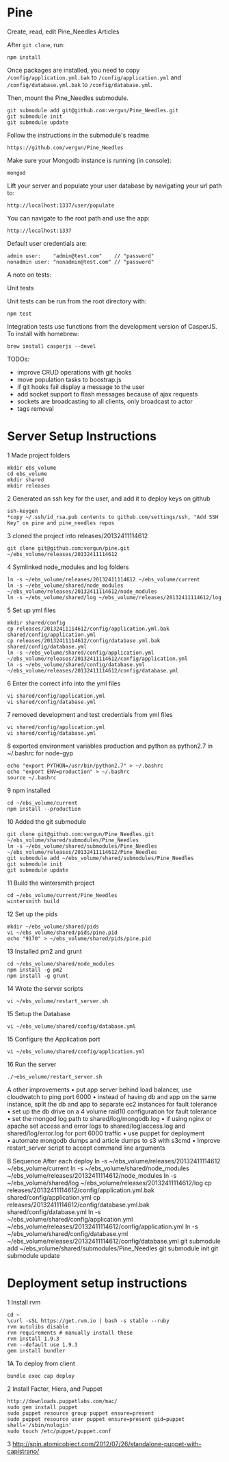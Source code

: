 Pine
============

Create, read, edit Pine_Needles Articles

After `git clone`, run:

    npm install

Once packages are installed, you need to copy `/config/application.yml.bak` to `/config/application.yml` and  `/config/database.yml.bak` to `/config/database.yml`.


Then, mount the Pine_Needles submodule.

    git submodule add git@github.com:vergun/Pine_Needles.git
    git submodule init
    git submodule update


Follow the instructions in the submodule's readme

    https://github.com/vergun/Pine_Needles


Make sure your Mongodb instance is running (in console):

    mongod

Lift your server and populate your user database by navigating your url path to: 

    http://localhost:1337/user/populate

You can navigate to the root path and use the app:

    http://localhost:1337    

Default user credentials are:

    admin user:    "admin@test.com"    // "password"
    nonadmin user: "nonadmin@test.com" // "password"

A note on tests:

Unit tests
 
Unit tests can be run from the root directory with:

    npm test

Integration tests use functions from the development version of CasperJS. To install with homebrew:

    brew install casperjs --devel

TODOs:

* improve CRUD operations with git hooks
* move population tasks to boostrap.js
* if git hooks fail display a message to the user
* add socket support to flash messages because of ajax requests
* sockets are broadcasting to all clients, only broadcast to actor
* <CR> tags removal

Server Setup Instructions
==========================

1 Made project folders

    mkdir ebs_volume
    cd ebs_volume
    mkdir shared
    mkdir releases

2 Generated an ssh key for the user, and add it to deploy keys on github

    ssh-keygen
    *copy ~/.ssh/id_rsa.pub contents to github.com/settings/ssh, "Add SSH Key" on pine and pine_needles repos

3 cloned the project into releases/20132411114612

    git clone git@github.com:vergun/pine.git ~/ebs_volume/releases/20132411114612

4 Symlinked node_modules and log folders

    ln -s ~/ebs_volume/releases/20132411114612 ~/ebs_volume/current
    ln -s ~/ebs_volume/shared/node_modules ~/ebs_volume/releases/20132411114612/node_modules
    ln -s ~/ebs_volume/shared/log ~/ebs_volume/releases/20132411114612/log

5 Set up yml files

    mkdir shared/config
    cp releases/20132411114612/config/application.yml.bak shared/config/application.yml
    cp releases/20132411114612/config/database.yml.bak shared/config/database.yml
    ln -s ~/ebs_volume/shared/config/application.yml ~/ebs_volume/releases/20132411114612/config/application.yml
    ln -s ~/ebs_volume/shared/config/database.yml ~/ebs_volume/releases/20132411114612/config/database.yml

6 Enter the correct info into the yml files

    vi shared/config/application.yml
    vi shared/config/database.yml

7 removed development and test credentials from yml files

    vi shared/config/application.yml
    vi shared/config/database.yml
    
8 exported environment variables production and python as python2.7 in ~/.bashrc for node-gyp

    echo "export PYTHON=/usr/bin/python2.7" > ~/.bashrc
    echo "export ENV=production" > ~/.bashrc
    source ~/.bashrc

9 npm installed

    cd ~/ebs_volume/current
    npm install --production

10 Added the git submodule

    git clone git@github.com:vergun/Pine_Needles.git ~/ebs_volume/shared/submodules/Pine_Needles
    ln -s ~/ebs_volume/shared/submodules/Pine_Needles ~/ebs_volume/releases/20132411114612/Pine_Needles
    git submodule add ~/ebs_volume/shared/submodules/Pine_Needles
    git submodule init
    git submodule update

11 Build the wintersmith project

    cd ~/ebs_volume/current/Pine_Needles
    wintersmith build

12 Set up the pids

    mkdir ~/ebs_volume/shared/pids
    vi ~/ebs_volume/shared/pids/pine.pid
    echo "9170" > ~/ebs_volume/shared/pids/pine.pid

13 Installed pm2 and grunt

    cd ~/ebs_volume/shared/node_modules
    npm install -g pm2
    npm install -g grunt

14 Wrote the server scripts

    vi ~/ebs_volume/restart_server.sh

15 Setup the Database

    vi ~/ebs_volume/shared/config/database.yml

15 Configure the Application port

    vi ~/ebs_volume/shared/config/application.yml


16 Run the server

    ./~ebs_volume/restart_server.sh

A other improvements
• put app server behind load balancer, use cloudwatch to ping port 6000 
• instead of having db and app on the same instance, split the db and app to separate ec2 instances for fault tolerance
• set up the db drive on a 4 volume raid10 configuration for fault tolerance
• set the mongod log path to shared/log/mongodb.log
• if using nginx or apache set access and error logs to shared/log/access.log and shared/log/error.log for port 6000 traffic
• use puppet for deployment
• automate mongodb dumps and article dumps to s3 with s3cmd
• Improve restart_server script to accept command line arguments


B Sequence After each deploy
ln -s ~/ebs_volume/releases/20132411114612 ~/ebs_volume/current
ln -s ~/ebs_volume/shared/node_modules ~/ebs_volume/releases/20132411114612/node_modules
ln -s ~/ebs_volume/shared/log ~/ebs_volume/releases/20132411114612/log
cp releases/20132411114612/config/application.yml.bak shared/config/application.yml
cp releases/20132411114612/config/database.yml.bak shared/config/database.yml
ln -s ~/ebs_volume/shared/config/application.yml ~/ebs_volume/releases/20132411114612/config/application.yml
ln -s ~/ebs_volume/shared/config/database.yml ~/ebs_volume/releases/20132411114612/config/database.yml
git submodule add ~/ebs_volume/shared/submodules/Pine_Needles
git submodule init
git submodule update

Deployment setup instructions
=============================

1 Install rvm

    cd ~
    \curl -sSL https://get.rvm.io | bash -s stable --ruby
    rvm autolibs disable
    rvm requirements # manually install these
    rvm install 1.9.3
    rvm --default use 1.9.3
    gem install bundler

1A To deploy from client

    bundle exec cap deploy

2 Install Facter, Hiera, and Puppet
    
    http://downloads.puppetlabs.com/mac/
    sudo gem install puppet
    sudo puppet resource group puppet ensure=present
    sudo puppet resource user puppet ensure=present gid=puppet shell='/sbin/nologin'
    sudo touch /etc/puppet/puppet.conf


3 http://spin.atomicobject.com/2012/07/26/standalone-puppet-with-capistrano/